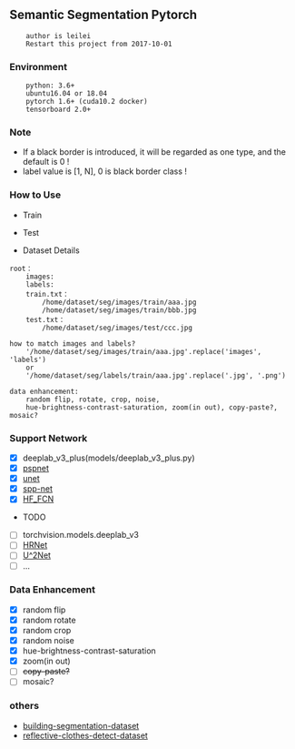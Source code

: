 ## Semantic Segmentation Pytorch
```
    author is leilei
    Restart this project from 2017-10-01 
```

### Environment
```
    python: 3.6+
    ubuntu16.04 or 18.04
    pytorch 1.6+ (cuda10.2 docker)
    tensorboard 2.0+
```

### Note
+ If a black border is introduced, it will be regarded as one type, and the default is 0 !
+ label value is [1, N], 0 is black border class !

### How to Use

+ Train

+ Test

+ Dataset Details
```
root：
    images:  
    labels: 
    train.txt：
        /home/dataset/seg/images/train/aaa.jpg
        /home/dataset/seg/images/train/bbb.jpg
    test.txt：
        /home/dataset/seg/images/test/ccc.jpg
    
how to match images and labels?
    '/home/dataset/seg/images/train/aaa.jpg'.replace('images', 'labels')
    or
    '/home/dataset/seg/labels/train/aaa.jpg'.replace('.jpg', '.png')

data enhancement:
    random flip, rotate, crop, noise, 
    hue-brightness-contrast-saturation, zoom(in out), copy-paste?, mosaic?
```

### Support Network
- [x] deeplab_v3_plus(models/deeplab_v3_plus.py)
- [x] [pspnet](models/pspnet.py)
- [x] [unet](models/unet.py)
- [x] [spp-net](models/spp.py)
- [x] [HF_FCN](models/hed_series/hf_fcn_vgg16.py)

+ TODO
- [ ] torchvision.models.deeplab_v3
- [ ] [HRNet](https://github.com/HRNet/HRNet-Semantic-Segmentation/tree/pytorch-v1.1)
- [ ] [U^2Net](https://github.com/NathanUA/U-2-Net)
- [ ] ...

### Data Enhancement
- [x] random flip
- [x] random rotate
- [x] random crop
- [x] random noise
- [x] hue-brightness-contrast-saturation
- [x] zoom(in out)
- [ ] ~~copy-paste?~~
- [ ] mosaic?

### others
* [building-segmentation-dataset](https://github.com/gengyanlei/build_segmentation_dataset) 
* [reflective-clothes-detect-dataset](https://github.com/gengyanlei/reflective-clothes-detect)
